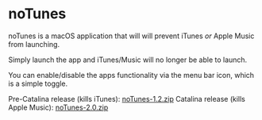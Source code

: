 # noTunes

noTunes is a macOS application that will will prevent iTunes _or_ Apple Music from launching.

Simply launch the app and iTunes/Music will no longer be able to launch.

You can enable/disable the apps functionality via the menu bar icon, which is a simple toggle.

Pre-Catalina release (kills iTunes): [noTunes-1.2.zip](https://github.com/tombonez/noTunes/releases/download/v1.2/noTunes-1.2.zip)
Catalina release (kills Apple Music): [noTunes-2.0.zip](https://github.com/tombonez/noTunes/releases/download/v2.0/noTunes-2.0.zip)
